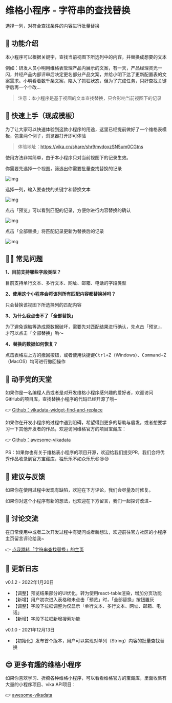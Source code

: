 # 维格小程序 - 字符串的查找替换

选择一列，对符合查找条件的内容进行批量替换



## **🎨 功能介绍**

本小程序可以根据关键字，查找当前视图下所选列中的内容，并替换成想要的文本

例如：研发人员小明用维格表管理产品内展示的文案，有一天，产品经理灵光一闪，并经产品内部评审后决定更名部分产品文案，并给小明下达了更新配置表的文案需求。小明看着数千条文案，陷入了抓狂状态，但为了完成任务，只好查找关键字后再一个个改...

> 注意：本小程序是基于视图的文本查找替换，只会影响当前视图下的记录



## **🚀 快速上手（现成模板）**

为了让大家可以快速体验到这款小程序的用途，这里已经提前做好了一个维格表模板，包含两个例子，浏览器打开即可体验

> 体验地址：https://vika.cn/share/shr9mvdoxzSN5um0CGtns

使用方法非常简单，由于本小程序只对当前视图下的记录生效。

你需要先选择一个视图，筛选出你需要批量查找替换的记录

![img](https://vikadata.feishu.cn/space/api/box/stream/download/asynccode/?code=M2ZlOTk2ZjExNTcyYTZlY2MwZTU4ODU4M2ViN2U3N2RfdXhqTWgzSFlrRmRWaW9sVEdyQjB2cHh4dXVTMjhQSWRfVG9rZW46Ym94Y242VFFMZWFQMWlsdHo1Y1lBdjdCblliXzE2NDMwMTYzMTU6MTY0MzAxOTkxNV9WNA)

选择一列，输入要查找的关键字和替换文本

![img](https://vikadata.feishu.cn/space/api/box/stream/download/asynccode/?code=NjBiMzE4ZTJlNzkxZWQyZmQzNTAyZTkzMWQwNjhjYzZfeHFCTU90cTZvRXRCeVFYQ2FiYlh6elREWHVJNTJiZjdfVG9rZW46Ym94Y25uRU0yYWpnc2FSZWZHdHVhVUtsYUhnXzE2NDMwMTYzMTU6MTY0MzAxOTkxNV9WNA)

点击「预览」可以看到匹配的记录，方便你进行内容替换的确认

![img](https://vikadata.feishu.cn/space/api/box/stream/download/asynccode/?code=NjkzOTkzY2Y4MDRhMmNkZTY1NTZhY2IyMmYxZTE3OGRfeVRHZVRoMm5nbkJqWEhUeE1qMUdlbWNzZnYyek00SWVfVG9rZW46Ym94Y24wSUlWNWRDZ3U1WE11amZBSFlSVXNkXzE2NDMwMTYzMTU6MTY0MzAxOTkxNV9WNA)

 

点击「全部替换」将匹配记录更新为替换后的记录

![img](https://vikadata.feishu.cn/space/api/box/stream/download/asynccode/?code=NjI2ZWYxNWM2MjRlODRhNDQzYjg0N2RhZDYxYjhkNzJfWkQ1WWJoTHo4WHNMSVRQZDEwS0FXcUtRQ1M1YVpPeklfVG9rZW46Ym94Y25Zb0VURTVRR040c2tCWlc0N2FuSURoXzE2NDMwMTYzMTU6MTY0MzAxOTkxNV9WNA)





## **🙋‍♂️ 常见问题**

**1、目前支持哪些字段类型？**

目前支持单行文本、多行文本、网址、邮箱、电话的字段类型

**2、使用这个小程序会将该列所有匹配内容都替换掉吗？**

只会替换该视图下所选择列的匹配内容

**3、为什么我点击不了「全部替换」**

为了避免误触等造成原数据破坏，需要先对匹配结果进行确认，先点击「预览」，才可以点击「全部替换」哟～

**4、替换的数据如何恢复？**

点击表格左上方的撤回按钮，或者使用快捷键<kbd>Ctrl+Z</kbd>（Windows）、<kbd>Command+Z</kbd>（MacOS）均可进行撤回操作



## 🌈 动手党的天堂

如果你是一名编程人员或者是对开发维格小程序感兴趣的爱好者，欢迎访问GitHub的项目库，查找替换小程序的代码已经开源了哦~

👉 [Github：vikadata-widget-find-and-replace](https://github.com/Niko030303/vikadata-widget-find-and-replace)

如果你在开发小程序的过程中遇到阻碍，希望得到更多的帮助与启发，或者想要学习一下其他开发者的作品，欢迎访问维格官方的项目宝藏库：

👉 [Github：awesome-vikadata](https://github.com/vikadata/awesome-vikadata)

PS：如果你也有关于维格表小程序的项目开源，欢迎给我们提交PR，我们会将优秀作品收录到官方宝藏库，独乐乐不如众乐乐😍😍😍



## **🤟 建议与反馈**

如果你在使用过程中发现有缺陷，欢迎在下方评论，我们会尽量及时修复。

如果你对这个小程序有新的想法，也欢迎在下方留言，我们一起探讨改进~



## 🥂 讨论交流

在日常使用中或者二次开发过程中有疑问或者新想法，欢迎前往官方社区的小程序主页留言评论给我~

👉 [点我跳转「字符串查找替换」的主页](https://bbs.vika.cn/article/)



## 🎯 更新日志

v0.1.2 - 2022年1月20日

- 【调整】预览结果部分的UI优化，转为使用react-table渲染，增加分页功能
- 【新增】用户初次进入表格和未点击「预览」时，「全部替换」按钮置灰
- 【调整】字段下拉框调整为仅显示「单行文本、多行文本、网址、邮箱、电话」
- 【新增】字段下拉框新增搜索功能

v0.1.0 - 2021年12月13日

- 【初始化】发布首个版本，用户可以实现对单列（String）内容的批量查找替换

## 😍 更多有趣的维格小程序

如果你喜欢学习、折腾各种维格小程序，可以看看维格官方的宝藏库，里面收集有大量的小程序项目、vika API项目：

👉 [awesome-vikadata](https://github.com/vikadata/awesome-vikadata)

